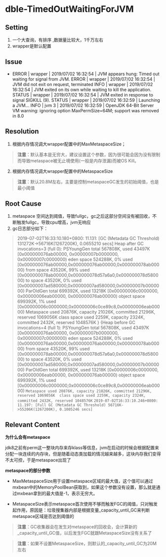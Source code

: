 # dble-TimedOutWaitingForJVM   

## Setting  

1. 一个大查询，有排序 ,数据量比较大，1千万左右
2. wrapper是默认配置

## Issue  

- ERROR | wrapper | 2019/07/02 16:32:54 | JVM appears hung: Timed out waiting for signal from JVM. ERROR | wrapper | 2019/07/02 16:32:54 | JVM did not exit on request, terminated  INFO | wrapper | 2019/07/02 16:32:54 | JVM exited on its own while waiting to kill the application.  STATUS | wrapper | 2019/07/02 16:32:54 | JVM exited in response to signal SIGKILL (9).  STATUS | wrapper | 2019/07/02 16:32:59 | Launching a JVM...  INFO | jvm 3 | 2019/07/02 16:32:59 | OpenJDK 64-Bit Server VM warning: ignoring option MaxPermSize=64M; support was removed in 8.0 

## Resolution  

1. 根据内存情况调大wrapper配置中的MaxMetaspaceSize； 
> **注意**：默认基本是无穷大，建议设置这个参数，因为很可能会因为没有限制而导致metaspace被无止境使用(一般是内存泄漏)而被OS Kill。  

2. 根据内存情况调大wrapper配置中的MetaspaceSize 
> **注意**：默认20.8M左右，主要是控制metaspaceGC发生的初始阈值，也是最小阈值 

## Root Cause  

1. metaspace 空间达到阈值，导致fullgc，gc之后这部分空间没有被回收，不断触发fullgc，导致cpu增高，jvm无响应 
2. gc日志部分如下： 
> 2019-07-02T16:33:10.180+0800: 11.131: [GC (Metadata GC Threshold) 131272K->56716K(1267200K), 0.0655210 secs]  Heap after GC invocations=3 (full 0):  PSYoungGen total 567808K, used 43497K [0x000000076ab00000, 0x00000007b0000000, 0x00000007c0000000)  eden space 524288K, 0% used [0x000000076ab00000,0x000000076ab00000,0x000000078ab00000)  from space 43520K, 99% used [0x000000078ab00000,0x000000078d57a6a0,0x000000078d580000)  to space 43520K, 0% used [0x00000007ad580000,0x00000007ad580000,0x00000007b0000000)  ParOldGen total 699392K, used 13218K [0x00000006c0000000, 0x00000006eab00000, 0x000000076ab00000)  object space 699392K, 1% used [0x00000006c0000000,0x00000006c0ce89c8,0x00000006eab00000)  Metaspace used 20876K, capacity 21026K, committed 21296K, reserved 1069056K  class space used 2259K, capacity 2324K, committed 2432K, reserved 1048576K  }  {Heap before GC invocations=4 (full 1):  PSYoungGen total 567808K, used 43497K [0x000000076ab00000, 0x00000007b0000000, 0x00000007c0000000)  eden space 524288K, 0% used [0x000000076ab00000,0x000000076ab00000,0x000000078ab00000)  from space 43520K, 99% used [0x000000078ab00000,0x000000078d57a6a0,0x000000078d580000)  to space 43520K, 0% used [0x00000007ad580000,0x00000007ad580000,0x00000007b0000000)  ParOldGen total 699392K, used 13218K [0x00000006c0000000, 0x00000006eab00000, 0x000000076ab00000)  object space 699392K, 1% used [0x00000006c0000000,0x00000006c0ce89c8,0x00000006eab00000)  `Metaspace used 20876K, capacity 21026K, committed 21296K, reserved 1069056K  class space used 2259K, capacity 2324K, committed 2432K, reserved 1048576K`  `2019-07-02T16:33:10.246+0800: 11.197: [Full GC (Metadata GC Threshold) 56716K->55206K(1267200K), 0.1005246 secs]` 

## Relevant Content  

**为什么会有metaspace**  

jdk8之前有perm这一整块内存来存klass等信息，jvm在启动的时候会根据配置来分配一块连续的内存块，但是随着动态类加载的情况越来越多，这块内存我们变得不太可控，于是metaspace出现了  

**metaspace的部分参数**  

- MaxMetaspaceSize用于设置metaspace区域的最大值，这个值可以通过mxbean中的MemoryPoolBean获取到，如果这个参数没有设置，那么就是通过mxbean拿到的最大值是-1，表示无穷大。 

- MetaspaceSize表示metaspace首次使用不够而触发FGC的阈值，只对触发起作用，原因是：垃圾搜集器内部是根据变量_capacity_until_GC来判断metaspace区域是否达到阈值的 

> **注意**：GC收集器会在发生对metaspace的回收会，会计算新的_capacity_until_GC值，以后发生FGC就跟MetaspaceSize没有关系了  

> **注意**：如果不设置MetaspaceSize，则默认的_capacity_until_GC为20M左右
